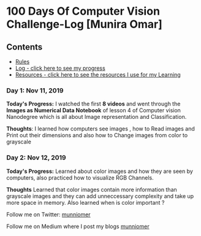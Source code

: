 # 100 Days Of Computer Vision Challenge-Log [Munira Omar]

## Contents

* [Rules](rules.md)
* [Log - click here to see my progress](log.md)
* [Resources - click here to see the resources I use for my Learning](resources.md)

### Day 1: Nov 11, 2019
**Today's Progress:** I watched the first **8 videos** and went through the **Images as Numerical Data Notebook** of lesson 4 of Computer vision Nanodegree which is all about Image representation and Classification.

**Thoughts**: I learned how computers see images , how to Read images and Print out their dimensions and also how to Change images from color to grayscale

### Day 2: Nov 12, 2019
**Today's Progress:** Learned about color images and how they are seen by computers, also practiced how to visualize RGB Channels.

**Thoughts** Learned that color images contain more information than grayscale images and they can add unneccessary complexity and take up more space in memory. Also learned when is color important ?

Follow me on Twitter: [munniomer](https://twitter.com/munniomer)

Follow me on Medium where I post my blogs [munniomer](https://medium.com/@munniomer)
